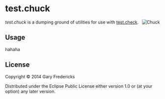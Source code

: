 # test.chuck

<img src="http://upload.wikimedia.org/wikipedia/commons/thumb/6/6b/Groundhog2.jpg/640px-Groundhog2.jpg" title="Chuck" align="right" />

_test.chuck_ is a dumping ground of utilities for use with
[test.check](https://github.com/clojure/test.check).

## Usage

hahaha

## License

Copyright © 2014 Gary Fredericks

Distributed under the Eclipse Public License either version 1.0 or (at
your option) any later version.
